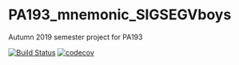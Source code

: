 # PA193_mnemonic_SIGSEGVboys
Autumn 2019 semester project for PA193

[![Build Status](https://travis-ci.org/Gariane/PA193_mnemonic_SIGSEGVboys.svg?branch=master)](https://travis-ci.org/Gariane/PA193_mnemonic_SIGSEGVboys)
[![codecov](https://codecov.io/gh/Gariane/PA193_mnemonic_SIGSEGVboys/branch/master/graph/badge.svg)](https://codecov.io/gh/Gariane/PA193_mnemonic_SIGSEGVboys)
